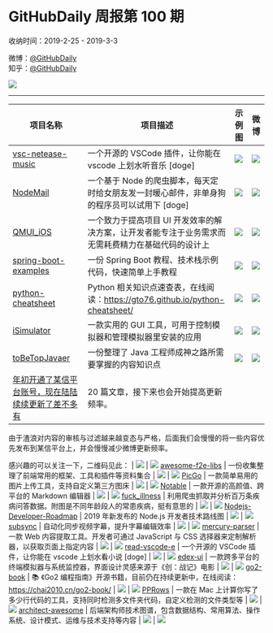 # GitHubDaily 周报第 100 期

收纳时间：2019-2-25 - 2019-3-3

微博：[@GitHubDaily](https://weibo.com/GitHubDaily)    
知乎：[@GitHubDaily](https://www.zhihu.com/people/githubdaily)

![](https://raw.githubusercontent.com/GitHubDaily/GitHubDaily/master/assets/weixin.png)

---

项目名称 | 项目描述 | 示例图 | 微博
--- | --- | --- | ---
[vsc-netease-music](https://github.com/nondanee/vsc-netease-music) | 一个开源的 VSCode 插件，让你能在 vscode 上划水听音乐 [doge] | ![](http://wx1.sinaimg.cn/large/006fiYtfgy1g0pkacy01lg30xc0m8aoo.gif) | [![](https://raw.githubusercontent.com/GitHubDaily/GitHubDaily/master/assets/sina_logo.png)](https://weibo.com/5722964389/HjdVUEAAE)
[NodeMail](https://github.com/Vincedream/NodeMail) | 一个基于 Node 的爬虫脚本，每天定时给女朋友发一封暖心邮件，非单身狗的程序员可以试用下 [doge] | ![](http://wx3.sinaimg.cn/large/006fiYtfgy1g0oqh24btmj308f0oomy5.jpg) | [![](https://raw.githubusercontent.com/GitHubDaily/GitHubDaily/master/assets/sina_logo.png)](https://weibo.com/5722964389/Hja0nzdXe)
[QMUI_iOS](https://github.com/Tencent/QMUI_iOS) | 一个致力于提高项目 UI 开发效率的解决方案，让开发者能专注于业务需求而无需耗费精力在基础代码的设计上 | ![](http://wx1.sinaimg.cn/large/006fiYtfgy1g0oq2vvj03g30a00lo7wh.gif) | [![](https://raw.githubusercontent.com/GitHubDaily/GitHubDaily/master/assets/sina_logo.png)](https://weibo.com/5722964389/Hj64PFmqP)
[spring-boot-examples](https://github.com/ityouknow/spring-boot-examples) | 一份 Spring Boot 教程、技术栈示例代码，快速简单上手教程 | ![](http://wx4.sinaimg.cn/large/006fiYtfgy1g0nn1kbr8kj30u02671kx.jpg) | [![](https://raw.githubusercontent.com/GitHubDaily/GitHubDaily/master/assets/sina_logo.png)](https://weibo.com/5722964389/Hj4vq2WjP)
[python-cheatsheet](https://github.com/gto76/python-cheatsheet) | Python 相关知识点速查表，在线阅读：https://gto76.github.io/python-cheatsheet/ | ![](http://wx1.sinaimg.cn/large/006fiYtfgy1g0n681ugdwj30u0122dx8.jpg) | [![](https://raw.githubusercontent.com/GitHubDaily/GitHubDaily/master/assets/sina_logo.png)](https://weibo.com/5722964389/Hj0zSpaLP)
[iSimulator](https://github.com/wigl/iSimulator) | 一款实用的 GUI 工具，可用于控制模拟器和管理模拟器里安装的应用 | ![](http://wx2.sinaimg.cn/large/006fiYtfgy1g0lfitth8dj31c00u0ww3.jpg) | [![](https://raw.githubusercontent.com/GitHubDaily/GitHubDaily/master/assets/sina_logo.png)](https://weibo.com/5722964389/HiWEl80bW)
[toBeTopJavaer](https://github.com/hollischuang/toBeTopJavaer) | 一份整理了 Java 工程师成神之路所需要掌握的内容知识点 | ![](http://wx2.sinaimg.cn/large/006fiYtfgy1g0mksp4yr3j30u03ol4qp.jpg) | [![](https://raw.githubusercontent.com/GitHubDaily/GitHubDaily/master/assets/sina_logo.png)](https://weibo.com/5722964389/HiTTRkCTT)
[年初开通了某信平台账号，现在陆陆续续更新了差不多有](https://github.com/GitHubDaily/GitHubDaily) | 20 篇文章，接下来也会开始提高更新频率。

由于渣浪对内容的审核与过滤越来越变态与严格，后面我们会慢慢的将一些内容优先发布到某信平台上，并会慢慢减少微博更新频率。

感兴趣的可以关注一下，二维码见此： | ![](http://wx2.sinaimg.cn/large/006fiYtfgy1g0n3hz5yklj30u00uwwt1.jpg) | [![](https://raw.githubusercontent.com/GitHubDaily/GitHubDaily/master/assets/sina_logo.png)](https://weibo.com/5722964389/HiSIO1bvA)
[awesome-f2e-libs](https://github.com/sorrycc/awesome-f2e-libs) | 一份收集整理了前端常用的框架、工具和插件等资料集合 | ![](http://wx4.sinaimg.cn/large/006fiYtfgy1g0leqws422j30u036ib29.jpg) | [![](https://raw.githubusercontent.com/GitHubDaily/GitHubDaily/master/assets/sina_logo.png)](https://weibo.com/5722964389/HiLEqp5cR)
[PicGo](https://github.com/Molunerfinn/picgo) | 一款简单易用的图片上传工具，支持自定义第三方图床 | ![](http://wx3.sinaimg.cn/large/006fiYtfly1g0hwikltfbg31a60pq4qu.gif) | [![](https://raw.githubusercontent.com/GitHubDaily/GitHubDaily/master/assets/sina_logo.png)](https://weibo.com/5722964389/HiJiiAAEd)
[Notable](https://github.com/notable/notable) | 一款开源的高颜值、跨平台的 Markdown 编辑器 | ![](http://wx4.sinaimg.cn/large/006fiYtfgy1g0jzzyfsarj31bm0pitc3.jpg) | [![](https://raw.githubusercontent.com/GitHubDaily/GitHubDaily/master/assets/sina_logo.png)](https://weibo.com/5722964389/HiHIT4imo)
[fuck_illness](https://github.com/wdkwdkwdk/fuck_illness) | 利用爬虫抓取并分析百万条疾病问答数据。附图是不同年龄段人的常患疾病，挺有意思的 | ![](http://wx1.sinaimg.cn/large/006fiYtfly1g0kt3ykc1bj30u01rue83.jpg) | [![](https://raw.githubusercontent.com/GitHubDaily/GitHubDaily/master/assets/sina_logo.png)](https://weibo.com/5722964389/HizROAB2w)
[Nodejs-Developer-Roadmap](https://github.com/aliyr/Nodejs-Developer-Roadmap) | 2019 年新发布的 Node.js 开发者技术路线图 | ![](http://wx4.sinaimg.cn/large/006fiYtfgy1g0k049ggjrj30u01wywwm.jpg) | [![](https://raw.githubusercontent.com/GitHubDaily/GitHubDaily/master/assets/sina_logo.png)](https://weibo.com/5722964389/HiyiorPqW)
[subsync](https://github.com/smacke/subsync) | 自动化同步视频字幕，提升字幕编辑效率 | ![](http://wx2.sinaimg.cn/large/006fiYtfgy1g0k6pu0ar0g308w05m1kx.gif) | [![](https://raw.githubusercontent.com/GitHubDaily/GitHubDaily/master/assets/sina_logo.png)](https://weibo.com/5722964389/HiutD2c8X)
[mercury-parser](https://github.com/postlight/mercury-parser) | 一款 Web 内容提取工具。开发者可通过 JavaScript 与 CSS 选择器来定制解析器，以获取页面上指定内容 | ![](http://wx1.sinaimg.cn/large/006fiYtfgy1g0jzo7fawlj30u01lqnpd.jpg) | [![](https://raw.githubusercontent.com/GitHubDaily/GitHubDaily/master/assets/sina_logo.png)](https://weibo.com/5722964389/HisSwz8rP)
[read-vscode-e](https://github.com/my-soul/read-vscode-e) | 一个开源的 VSCode 插件，让你能在 vscode 上划水看小说 [doge] | ![](http://wx2.sinaimg.cn/large/006fiYtfgy1g0jm7wsw3nj315m0tcalc.jpg) | [![](https://raw.githubusercontent.com/GitHubDaily/GitHubDaily/master/assets/sina_logo.png)](https://weibo.com/5722964389/HiqrjtIFI)
[edex-ui](https://github.com/GitSquared/edex-ui) | 一款跨多平台的终端模拟器与系统监控器，界面设计灵感来源于《创：战记》电影 | ![](http://wx2.sinaimg.cn/large/006fiYtfgy1g0irvr5xwsj31h10u0wnp.jpg) | [![](https://raw.githubusercontent.com/GitHubDaily/GitHubDaily/master/assets/sina_logo.png)](https://weibo.com/5722964389/HioRTDsAg)
[go2-book](https://github.com/chai2010/go2-book) | 📚 《Go2 编程指南》开源书籍，目前仍在持续更新中，在线阅读：https://chai2010.cn/go2-book/ | ![](http://wx3.sinaimg.cn/large/006fiYtfgy1g0ilzdatssj30ef0ifdil.jpg) | [![](https://raw.githubusercontent.com/GitHubDaily/GitHubDaily/master/assets/sina_logo.png)](https://weibo.com/5722964389/HikWmB8Wh)
[PPRows](https://github.com/jkpang/PPRows) | 一款在 Mac 上计算你写了多少行代码的工具，支持同时检测多文件夹代码，自定义检测的文件类型等 | ![](http://wx1.sinaimg.cn/large/006fiYtfly1g0hwyn58qdg308w08s7wh.gif) | [![](https://raw.githubusercontent.com/GitHubDaily/GitHubDaily/master/assets/sina_logo.png)](https://weibo.com/5722964389/HijmW7MYE)
[architect-awesome](https://github.com/xingshaocheng/architect-awesome) | 后端架构师技术图谱，包含数据结构、常用算法、操作系统、设计模式、运维与技术支持等内容 | ![](http://wx2.sinaimg.cn/large/006fiYtfgy1g0hixb2r8mj30u08az7wi.jpg) | [![](https://raw.githubusercontent.com/GitHubDaily/GitHubDaily/master/assets/sina_logo.png)](https://weibo.com/5722964389/Hih0Ojmuk)
